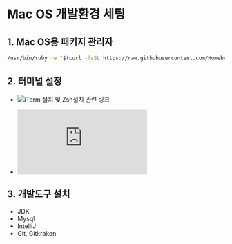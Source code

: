 # Mac OS 개발환경 세팅

## 1. Mac OS용 패키지 관리자

```bash
/usr/bin/ruby -e "$(curl -fsSL https://raw.githubusercontent.com/Homebrew/install/master/install)"
```

## 2. 터미널 설정

- ![iTerm 설치 및 Zsh설치 관련 링크](https://beomi.github.io/2017/07/07/Beautify-ZSH/)

- ![커맨드라인 애플리케이션 : Neovim](https://subicura.com/2017/11/22/mac-os-development-environment-setup.html#%EC%BB%A4%EB%A7%A8%EB%93%9C%EB%9D%BC%EC%9D%B8-%EC%95%A0%ED%94%8C%EB%A6%AC%EC%BC%80%EC%9D%B4%EC%85%98)

## 3. 개발도구 설치

- JDK
- Mysql
- IntelliJ
- Git, Gitkraken
